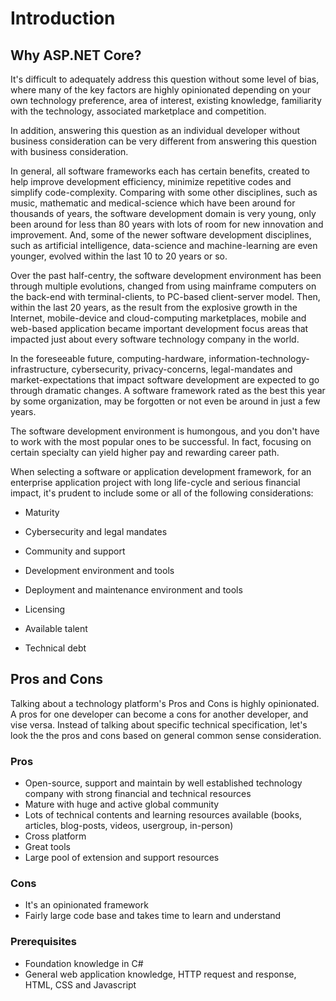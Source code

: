 # Introduction

## Why ASP.NET Core?

It's difficult to adequately address this question without some level of bias, where many of the key factors are highly opinionated depending on your own technology preference, area of interest, existing knowledge, familiarity with the technology, associated marketplace and competition.  

In addition, answering this question as an individual developer without business consideration can be very different from answering this question with business consideration.

In general, all software frameworks each has certain benefits, created to help improve development efficiency, minimize repetitive codes and simplify code-complexity.  Comparing with some other disciplines, such as music, mathematic and medical-science which have been around for thousands of years, the software development domain is very young, only been around for less than 80 years with lots of room for new innovation and improvement.  And, some of the newer software development disciplines, such as artificial intelligence, data-science and machine-learning are even younger, evolved within the last 10 to 20 years or so.

Over the past half-centry, the software development environment has been through multiple evolutions, changed from using mainframe computers on the back-end with terminal-clients, to PC-based client-server model. Then, within the last 20 years, as the result from the explosive growth in the Internet, mobile-device and cloud-computing marketplaces, mobile and web-based application became important development focus areas that impacted just about every software technology company in the world.

In the foreseeable future, computing-hardware, information-technology-infrastructure, cybersecurity, privacy-concerns, legal-mandates and market-expectations that impact software development are expected to go through dramatic changes.  A software framework rated as the best this year by some organization, may be forgotten or not even be around in just a few years.

The software development environment is humongous, and you don't have to work with the most popular ones to be successful.  In fact, focusing on certain specialty can yield higher pay and rewarding career path.

When selecting a software or application development framework, for an enterprise application project with long life-cycle and serious financial impact, it's prudent to include some or all of the following considerations:

  - Maturity

  - Cybersecurity and legal mandates

  - Community and support

  - Development environment and tools

  - Deployment and maintenance environment and tools

  - Licensing

  - Available talent

  - Technical debt

## Pros and Cons  

Talking about a technology platform's Pros and Cons is highly opinionated.  A pros for one developer can become a cons for another developer, and vise versa.
Instead of talking about specific technical specification, let's look the the pros and cons based on general common sense consideration. 

### Pros
  - Open-source, support and maintain by well established technology company with strong financial and technical resources
  - Mature with huge and active global community
  - Lots of technical contents and learning resources available (books, articles, blog-posts, videos, usergroup, in-person)
  - Cross platform
  - Great tools
  - Large pool of extension and support resources

### Cons
  - It's an opinionated framework
  - Fairly large code base and takes time to learn and understand

### Prerequisites
  - Foundation knowledge in C#
  - General web application knowledge, HTTP request and response, HTML, CSS and Javascript

